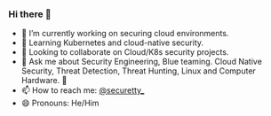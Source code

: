 ### Hi there 👋

- 🔭 I’m currently working on securing cloud environments.
- 🌱 Learning Kubernetes and cloud-native security.
- 👯 Looking to collaborate on Cloud/K8s security projects.
- 💬 Ask me about Security Engineering, Blue teaming.
     Cloud Native Security, Threat Detection, Threat Hunting, Linux and Computer Hardware. 🦄
- 📫 How to reach me: [@securetty_](https://twitter.com/securetty_)
- 😄 Pronouns: He/Him
